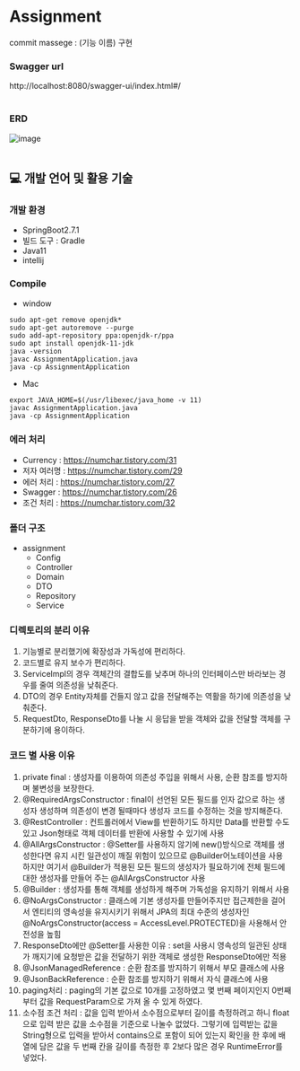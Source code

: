 # Assignment
commit massege : (기능 이름) 구현
### Swagger url
http://localhost:8080/swagger-ui/index.html#/
<br></br>
### ERD
![image](https://user-images.githubusercontent.com/43610417/189779748-96ae59e3-8779-48a3-a790-19533e82e4e6.png)
<br></br>
## 💻 개발 언어 및 활용 기술
### 개발 환경 
* SpringBoot2.7.1
* 빌드 도구 : Gradle
* Java11
* intellij

### Compile
* window
```
sudo apt-get remove openjdk*
sudo apt-get autoremove --purge
sudo add-apt-repository ppa:openjdk-r/ppa
sudo apt install openjdk-11-jdk
java -version
javac AssignmentApplication.java
java -cp AssignmentApplication
```
* Mac
```
export JAVA_HOME=$(/usr/libexec/java_home -v 11)
javac AssignmentApplication.java
java -cp AssignmentApplication
```
### 에러 처리
* Currency : https://numchar.tistory.com/31
* 저자 여러명 : https://numchar.tistory.com/29
* 에러 처리 : https://numchar.tistory.com/27
* Swagger : https://numchar.tistory.com/26
* 조건 처리 : https://numchar.tistory.com/32
### 폴더 구조
* assignment
   * Config
   * Controller
   * Domain
   * DTO
   * Repository
   * Service

### 디렉토리의 분리 이유
1. 기능별로 분리했기에 확장성과 가독성에 편리하다.
2. 코드별로 유지 보수가 편리하다.
3. Servicelmpl의 경우 객체간의 결합도를 낮추며 하나의 인터페이스만 바라보는 경우를 줄여 의존성을 낮춰준다.
4. DTO의 경우 Entity자체를 건들지 않고 값을 전달해주는 역활을 하기에 의존성을 낮춰준다.
5. RequestDto, ResponseDto를 나눌 시 응답을 받을 객체와 값을 전달할 객체를 구분하기에 용이하다.

### 코드 별 사용 이유
1. private final : 생성자를 이용하여 의존성 주입을 위해서 사용, 순환 참조를 방지하며 불변성을 보장한다.
2. @RequiredArgsConstructor : final이 선언된 모든 필드를 인자 값으로 하는 생성자 생성하며 의존성이 변경 될때마다 생성자 코드를 수정하는 것을 방지해준다.
3. @RestController : 컨트롤러에서 View를 반환하기도 하지만 Data를 반환할 수도 있고 Json형태로 객체 데이터를 반환에 사용할 수 있기에 사용
4. @AllArgsConstructor : @Setter를 사용하지 않기에 new()방식으로 객체를 생성한다면 유지 시킨 일관성이 깨질 위험이 있으므로 @Builder어노테이션을 사용 하지만 여기서 @Builder가 적용된 모든 필드의 생성자가 필요하기에 전체 필드에 대한 생성자를 만들어 주는 @AllArgsConstructor 사용
5. @Builder : 생성자를 통해 객체를 생성하게 해주며 가독성을 유지하기 위해서 사용
6. @NoArgsConstructor : 클래스에 기본 생성자를 만들어주지만 접근제한을 걸어서 엔티티의 영속성을 유지시키기 위해서 JPA의 최대 수준의 생성자인 @NoArgsConstructor(access = AccessLevel.PROTECTED)을 사용해서 안전성을 높힘
7. ResponseDto에만 @Setter를 사용한 이유 : set을 사용시 영속성의 일관된 상태가 깨지기에 요청받은 값을 전달하기 위한 객체로 생성한 ResponseDto에만 적용
8. @JsonManagedReference : 순환 참조를 방지하기 위해서 부모 클래스에 사용
9. @JsonBackReference : 순환 참조를 방지하기 위해서 자식 클래스에 사용
10. paging처리 : paging의 기본 값으로 10개를 고정하였고 몇 번째 페이지인지 0번째 부터 값을 RequestParam으로 가져 올 수 있게 하였다.
11. 소수점 조건 처리 : 값을 입력 받아서 소수점으로부터 길이를 측정하려고 하니 float으로 입력 받은 값을 소수점을 기준으로 나눌수 없었다. 그렇기에 입력받는 값을 String형으로 입력을 받아서 contains으로 포함이 되어 있는지 확인을 한 후에 배열에 담은 값을 두 번째 칸을 길이를 측정한 후 2보다 많은 경우 RuntimeError를 넣었다.
